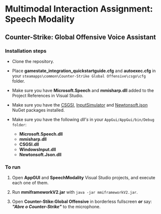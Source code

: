 # Multimodal Interaction Assignment: Speech Modality

## Counter-Strike: Global Offensive Voice Assistant

### Installation steps

* Clone the repository.

* Place **gamestate_integration_quickstartguide.cfg** and **autoexec.cfg** in your ```steamapps\common\Counter-Strike Global Offensive\csgo\cfg``` folder.

* Make sure you have **Microsoft.Speech** and **mmisharp.dll** added to the Project References in Visual Studio.

* Make sure you have the [CSGSI](https://github.com/rakijah/CSGSI), [InputSimulator](https://www.nuget.org/packages/InputSimulator/) and [Newtonsoft.json](https://www.nuget.org/packages/Newtonsoft.Json/) NuGet packages installed.

* Make sure you have the following *dll's* in your ```AppGui/AppGui/bin/Debug folder```:

  * **Microsoft.Speech.dll**
  * **mmisharp.dll**
  * **CSGSI.dll**
  * **WindowsInput.dll**
  * **Newtonsoft.Json.dll**

### To run

1. Open **AppGUI** and **SpeechModality** Visual Studio projects, and execute each one of them.

2. Run **mmiframeworkV2.jar** with ```java -jar mmiframeworkV2.jar```.

3. Open **Counter-Stike:Global Offensive** in borderless fullscreen ***or*** say: ***"Abre o Counter-Strike"*** to the microphone.